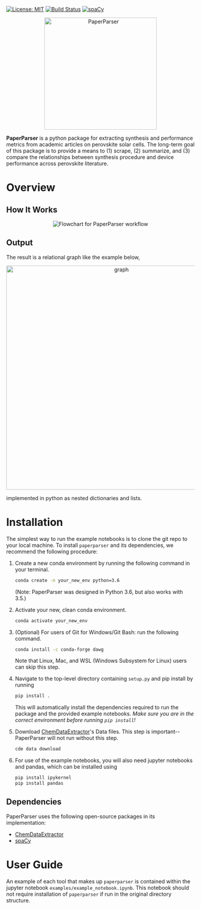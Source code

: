 


<!-- [![forthebadge](https://forthebadge.com/images/badges/fuck-it-ship-it.svg)](https://forthebadge.com) -->

[![License: MIT](https://img.shields.io/badge/license-MIT-green.svg)](https://opensource.org/licenses/MIT)
[![Build Status](https://travis-ci.org/paper-parser/paper-parser.svg?branch=master)](https://travis-ci.org/paper-parser/paper-parser)   [![spaCy](https://img.shields.io/badge/made%20with%20❤%20and-spaCy-09a3d5.svg)](https://spacy.io)

<p align="center"><img src="https://github.com/paper-parser/paper-parser/blob/master/doc/images/logo.png" width="300" alt="PaperParser"></p>

**PaperParser** is a python package for extracting synthesis and performance metrics from academic articles on perovskite solar cells. The long-term goal of this package is to provide a means to (1) scrape, (2) summarize, and (3) compare the relationships between synthesis procedure and device performance across perovskite literature.

# Overview

## How It Works

<p align="center"><img src="https://github.com/paper-parser/paper-parser/blob/master/doc/images/pp_flowchart.svg" alt="Flowchart for PaperParser workflow"></p>

## Output

The result is a relational graph like the example below,

<p align="center"><img src="https://github.com/paper-parser/paper-parser/blob/master/doc/images/output_graph.png" width="600" alt="graph"></p>
<!--     Material (some chemical name)
    |\
    | Performance metrics
    | |\
    | | VOC - # Volts
    | |\
    | | JSC - # Amps
    | |\
    | | PCE - # percent
    | etc.
    |
    Synthesis
    |\
    | step 1 - property
    |  \
    |   other property
    |\
    | step 2 - property
    |  \
    |   property
    |\
    | etc. for other steps...
    |
    step ordering: ['step 1', 'step 2', 'step 3'] -->

implemented in python as nested dictionaries and lists.


# Installation

The simplest way to run the example notebooks is to clone the git repo to your local machine.  To install `paperparser` and its dependencies, we recommend the following procedure:

1. Create a new conda environment by running the following command in your terminal.
    ```bash
    conda create -n your_new_env python=3.6
    ```
    (Note: PaperParser was designed in Python 3.6, but also works with 3.5.)
    <!-- This turns out to be important, because for some reason the verson of pip that comes with the conda installation of python 3.6 does not work with our `setup.py` and `requirements.txt` files. -->

2. Activate your new, clean conda environment.
    ```bash
    conda activate your_new_env
    ```

3. (Optional) For users of Git for Windows/Git Bash: run the following command.
    ```bash
    conda install -c conda-forge dawg
    ```
    Note that Linux, Mac, and WSL (Windows Subsystem for Linux) users can skip this step.

4. Navigate to the top-level directory containing `setup.py` and pip install by running
    ```bash
    pip install .
    ```
    This will automatically install the dependencies required to run the package and the provided example notebooks. _Make sure you are in the correct environment before running `pip install`!_

5. Download [ChemDataExtractor](http://chemdataextractor.org/docs/install)'s Data files. This step is important-- PaperParser will not run without this step.
    ```bash
    cde data download
    ```

6. For use of the example notebooks, you will also need jupyter notebooks and pandas, which can be installed using
    ```bash
    pip install ipykernel
    pip install pandas
    ```
<!--(from setup.py example [here](https://python-packaging.readthedocs.io/en/latest/minimal.html))-->

## Dependencies

PaperParser uses the following open-source packages in its implementation:

* [ChemDataExtractor](https://github.com/mcs07/ChemDataExtractor/)
* [spaCy](https://spacy.io)

# User Guide

An example of each tool that makes up `paperparser` is contained within the jupyter notebook `examples/example_notebook.ipynb`. This notebook should not require installation of `paperparser` if run in the original directory structure.

<!--chc: We spend a lot of time talking about how incomplete our package is, so we don't need to get into those details here.

(Another example notebook titled `examples/example_extracted_info.ipynb` contains information on the use of the high-level wrapper to (almost) all of the tools discussed in `examples/example_notebook.ipynb`. This object implements the output graph displayed at the top of this README, albeit in a much more confusing format because we have not yet figured out how to associate each parsed value with a specific chemical name. As of now each value returned from parsing is simply left in order, so that future development to the module `paperparser.extracted_info` could use associations within the respective parsed sentences (as well as between sentences) and eventually return relational data trees like the dream dispayed above.)-->
